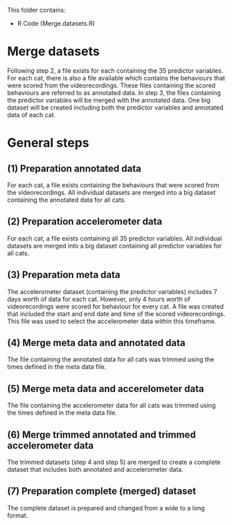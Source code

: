 
This folder contains:
- R Code (Merge.datasets.R)

# Merge datasets
Following step 2, a file exists for each containing the 35 predictor variables. For each cat, there is also a file available which contains the behaviours that were scored from the videorecordings. These files containing the scored behaviours are referred to as annotated data. In step 3, the files containing the predictor variables will be merged with the annotated data. One big dataset will be created including both the predictor variables and annotated data of each cat.

# General steps
## (1) Preparation annotated data
For each cat, a file exists containing the behaviours that were scored from the videorecordings. All individual datasets are merged into a big dataset containing the annotated data for all cats.
## (2) Preparation accelerometer data
For each cat, a file exists containing all 35 predictor variables. All individual datasets are merged into a big dataset containing all predictor variables for all cats.
## (3) Preparation meta data
The accelerometer dataset (containing the predictor variables) includes 7 days worth of data for each cat. However, only 4 hours worth of videorecordings were scored for behaviour for every cat. A file was created that included the start and end date and time of the scored videorecordings. This file was used to select the accelerometer data within this timeframe.
## (4) Merge meta data and annotated data
The file containing the annotated data for all cats was trimmed using the times defined in the meta data file.
## (5) Merge meta data and accerelometer data
The file containing the accelerometer data for all cats was trimmed using the times defined in the meta data file.
## (6) Merge trimmed annotated and trimmed accelerometer data
The trimmed datasets (step 4 and step 5) are merged to create a complete dataset that includes both annotated and accelerometer data.
## (7) Preparation complete (merged) dataset
The complete dataset is prepared and changed from a wide to a long format.
